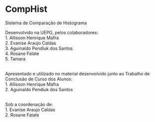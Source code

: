 CompHist
========

Sistema de Comparação de Histograma 

Desenvolvido na UEPG, pelos colaboradores:
<br>1. Allisson Henrique Mafra
<br>2. Evanise Araujo Caldas
<br>3. Aguinaldo Pendiuk dos Santos
<br>4. Rosane Falate
<br>5. Tamara

<br>Apresentado e utilizado no material desenvolvido junto ao Trabalho de Conclusão de Curso dos Alunos:
<br>1. Allisson Henrique Mafra 
<br>2. Aguinaldo Pendiuk dos Santos

<br>Sob a coordenação de:
<br>1. Evanise Araujo Caldas
<br>2. Rosane Falate

